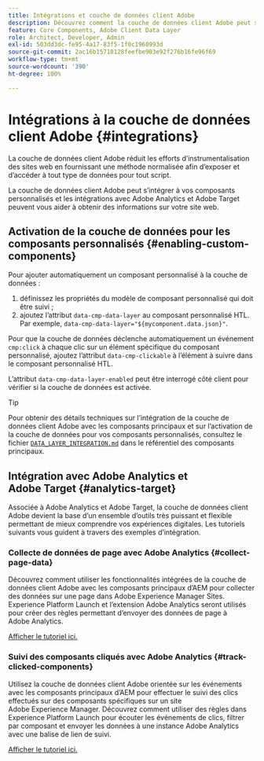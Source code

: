 ```yaml
---
title: Intégrations et couche de données client Adobe
description: Découvrez comment la couche de données client Adobe peut s’intégrer à vos composants personnalisés et comment les intégrations avec Adobe Analytics et Adobe Target peuvent vous aider à obtenir des informations sur votre site web
feature: Core Components, Adobe Client Data Layer
role: Architect, Developer, Admin
exl-id: 503dd3dc-fe95-4a17-83f5-1f0c1960993d
source-git-commit: 2ac16b15718128feefbe903e92f276b16fe96f69
workflow-type: tm+mt
source-wordcount: '390'
ht-degree: 100%

---
```


# Intégrations à la couche de données client Adobe {#integrations}

La couche de données client Adobe réduit les efforts d’instrumentalisation des sites web en fournissant une méthode normalisée afin d’exposer et d’accéder à tout type de données pour tout script.

La couche de données client Adobe peut s’intégrer à vos composants personnalisés et les intégrations avec Adobe Analytics et Adobe Target peuvent vous aider à obtenir des informations sur votre site web.

## Activation de la couche de données pour les composants personnalisés {#enabling-custom-components}

Pour ajouter automatiquement un composant personnalisé à la couche de données :

1. définissez les propriétés du modèle de composant personnalisé qui doit être suivi ;
1. ajoutez l’attribut `data-cmp-data-layer` au composant personnalisé HTL. Par exemple, `data-cmp-data-layer="${mycomponent.data.json}"`.

Pour que la couche de données déclenche automatiquement un événement `cmp:click` à chaque clic sur un élément spécifique du composant personnalisé, ajoutez l’attribut `data-cmp-clickable` à l’élément à suivre dans le composant personnalisé HTL.

L’attribut `data-cmp-data-layer-enabled` peut être interrogé côté client pour vérifier si la couche de données est activée.

>[!TIP]
>
>Pour obtenir des détails techniques sur l’intégration de la couche de données client Adobe avec les composants principaux et sur l’activation de la couche de données pour vos composants personnalisés, consultez le fichier [`DATA_LAYER_INTEGRATION.md`](https://github.com/adobe/aem-core-wcm-components/blob/master/DATA_LAYER_INTEGRATION.md) dans le référentiel des composants principaux.

## Intégration avec Adobe Analytics et Adobe Target {#analytics-target}

Associée à Adobe Analytics et Adobe Target, la couche de données client Adobe devient la base d’un ensemble d’outils très puissant et flexible permettant de mieux comprendre vos expériences digitales. Les tutoriels suivants vous guident à travers des exemples d’intégration.

### Collecte de données de page avec Adobe Analytics {#collect-page-data}

Découvrez comment utiliser les fonctionnalités intégrées de la couche de données client Adobe avec les composants principaux d’AEM pour collecter des données sur une page dans Adobe Experience Manager Sites. Experience Platform Launch et l’extension Adobe Analytics seront utilisés pour créer des règles permettant d’envoyer des données de page à Adobe Analytics.

[Afficher le tutoriel ici.](https://experienceleague.adobe.com/docs/experience-manager-learn/sites/integrations/analytics/collect-data-analytics.html?lang=fr)

### Suivi des composants cliqués avec Adobe Analytics {#track-clicked-components}

Utilisez la couche de données client Adobe orientée sur les événements avec les composants principaux d’AEM pour effectuer le suivi des clics effectués sur des composants spécifiques sur un site Adobe Experience Manager. Découvrez comment utiliser des règles dans Experience Platform Launch pour écouter les événements de clics, filtrer par composant et envoyer les données à une instance Adobe Analytics avec une balise de lien de suivi.

[Afficher le tutoriel ici.](https://experienceleague.adobe.com/docs/experience-manager-learn/sites/integrations/analytics/track-clicked-component.html?lang=fr)
